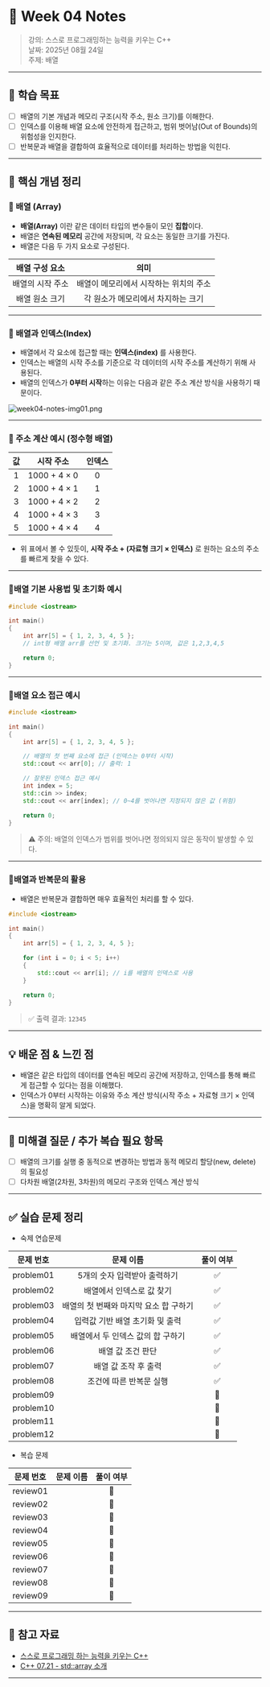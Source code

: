 # 📝 Week 04 Notes

> 강의: 스스로 프로그래밍하는 능력을 키우는 C++  
> 날짜: 2025년 08월 24일  
> 주제: 배열

---

## 🎯 학습 목표

- [ ] 배열의 기본 개념과 메모리 구조(시작 주소, 원소 크기)를 이해한다.
- [ ] 인덱스를 이용해 배열 요소에 안전하게 접근하고, 범위 벗어남(Out of Bounds)의 위험성을 인지한다.
- [ ] 반복문과 배열을 결합하여 효율적으로 데이터를 처리하는 방법을 익힌다.

---

## 📌 핵심 개념 정리

### 📍 배열 (Array)

- **배열(Array)** 이란 같은 데이터 타입의 변수들이 모인 **집합**이다.
- 배열은 **연속된 메모리** 공간에 저장되며, 각 요소는 동일한 크기를 가진다.
- 배열은 다음 두 가지 요소로 구성된다.

| 배열 구성 요소  |          	의미           |
|:---------:|:----------------------:|
| 배열의 시작 주소 | 	배열이 메모리에서 시작하는 위치의 주소 |
| 배열 원소 크기	 |  각 원소가 메모리에서 차지하는 크기   |

---

### 📍 배열과 인덱스(Index)

- 배열에서 각 요소에 접근할 때는 **인덱스(index)** 를 사용한다.
- 인덱스는 배열의 시작 주소를 기준으로 각 데이터의 시작 주소를 계산하기 위해 사용된다.
- 배열의 인덱스가 **0부터 시작**하는 이유는 다음과 같은 주소 계산 방식을 사용하기 때문이다.

![week04-notes-img01.png](week04-notes-img01.png)

---

### 📍 주소 계산 예시 (정수형 배열)

| 값 |     	시작 주소     | 	인덱스 |
|:-:|:--------------:|:----:|
| 1 | 	1000 + 4 × 0  |  	0  |
| 2 | 	1000 + 4 × 1	 |  1   |
| 3 | 	1000 + 4 × 2	 |  2   |
| 4 | 	1000 + 4 × 3	 |  3   |
| 5 | 	1000 + 4 × 4	 |  4   | 

- 위 표에서 볼 수 있듯이, **시작 주소 + (자료형 크기 × 인덱스)** 로 원하는 요소의 주소를 빠르게 찾을 수 있다.

---

### 📍배열 기본 사용법 및 초기화 예시

```c++
#include <iostream>

int main()
{
    int arr[5] = { 1, 2, 3, 4, 5 };
    // int형 배열 arr를 선언 및 초기화. 크기는 5이며, 값은 1,2,3,4,5

    return 0;
}
```

---

### 📍배열 요소 접근 예시

```c++
#include <iostream>

int main()
{
    int arr[5] = { 1, 2, 3, 4, 5 };

    // 배열의 첫 번째 요소에 접근 (인덱스는 0부터 시작)
    std::cout << arr[0]; // 출력: 1

    // 잘못된 인덱스 접근 예시
    int index = 5;
    std::cin >> index;
    std::cout << arr[index]; // 0~4를 벗어나면 지정되지 않은 값 (위험)

    return 0;
}
```

> ⚠️ 주의: 배열의 인덱스가 범위를 벗어나면 정의되지 않은 동작이 발생할 수 있다.

---

### 📍배열과 반복문의 활용

- 배열은 반복문과 결합하면 매우 효율적인 처리를 할 수 있다.

```c++
#include <iostream>

int main()
{
    int arr[5] = { 1, 2, 3, 4, 5 };

    for (int i = 0; i < 5; i++)
    {
        std::cout << arr[i]; // i를 배열의 인덱스로 사용
    }

    return 0;
}
```

> ✅ 출력 결과: `12345`

---

## 💡 배운 점 & 느낀 점

- 배열은 같은 타입의 데이터를 연속된 메모리 공간에 저장하고, 인덱스를 통해 빠르게 접근할 수 있다는 점을 이해했다.
- 인덱스가 0부터 시작하는 이유와 주소 계산 방식(시작 주소 + 자료형 크기 × 인덱스)을 명확히 알게 되었다.

---

## 🧠 미해결 질문 / 추가 복습 필요 항목

- [ ] 배열의 크기를 실행 중 동적으로 변경하는 방법과 동적 메모리 할당(new, delete)의 필요성
- [ ] 다차원 배열(2차원, 3차원)의 메모리 구조와 인덱스 계산 방식

---

## ✅ 실습 문제 정리

- 숙제 연습문제

|   문제 번호   |         문제 이름          | 풀이 여부 |
|:---------:|:----------------------:|:-----:|
| problem01 |    5개의 숫자 입력받아 출력하기    |   ✅   |
| problem02 |     배열에서 인덱스로 값 찾기     |   ✅   |
| problem03 | 배열의 첫 번째와 마지막 요소 합 구하기 |   ✅   |
| problem04 |   입력값 기반 배열 초기화 및 출력   |   ✅   |
| problem05 |  배열에서 두 인덱스 값의 합 구하기   |   ✅   |
| problem06 |       배열 값 조건 판단       |   ✅   |
| problem07 |      배열 값 조작 후 출력      |   ✅   |
| problem08 |     조건에 따른 반복문 실행      |   ✅   |
| problem09 |                        |  🔄   |
| problem10 |                        |  🔄   |
| problem11 |                        |  🔄   |
| problem12 |                        |  🔄   |

- 복습 문제

|  문제 번호   | 문제 이름 | 풀이 여부 |
|:--------:|:-----:|:-----:|
| review01 |       |  🔄   |
| review02 |       |  🔄   |
| review03 |       |  🔄   |
| review04 |       |  🔄   |
| review05 |       |  🔄   |
| review06 |       |  🔄   |
| review07 |       |  🔄   |
| review08 |       |  🔄   |
| review09 |       |  🔄   |

---

## 🔗 참고 자료

- [스스로 프로그래밍 하는 능력을 키우는 C++](https://typical-slug-3ef.notion.site/LV04-bfa16f6b70a540fd8779706fc41fbbce)
- [C++ 07.21 - std::array 소개](https://boycoding.tistory.com/213)

---